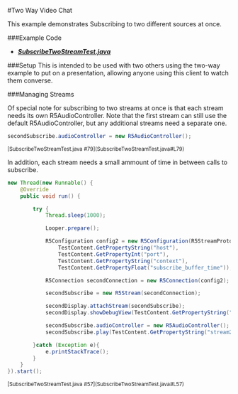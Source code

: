 #Two Way Video Chat

This example demonstrates Subscribing to two different sources at once.

###Example Code
- ***[SubscribeTwoStreamTest.java](SubscribeTwoStreamTest.java)***

###Setup
This is intended to be used with two others using the two-way example to put on a presentation, allowing anyone using this client to watch them converse.

###Managing Streams

Of special note for subscribing to two streams at once is that each stream needs its own R5AudioController. Note that the first stream can still use the default R5AudioController, but any additional streams need a separate one.

```Java
secondSubscribe.audioController = new R5AudioController();
```
<sup>
[SubscribeTwoStreamTest.java #79](SubscribeTwoStreamTest.java#L79)
</sup>

In addition, each stream needs a small ammount of time in between calls to subscribe.

```Java
new Thread(new Runnable() {
	@Override
	public void run() {

		try {
			Thread.sleep(1000);

            Looper.prepare();

            R5Configuration config2 = new R5Configuration(R5StreamProtocol.RTSP,
            	TestContent.GetPropertyString("host"),
            	TestContent.GetPropertyInt("port"),
            	TestContent.GetPropertyString("context"),
            	TestContent.GetPropertyFloat("subscribe_buffer_time"));

			R5Connection secondConnection = new R5Connection(config2);

           	secondSubscribe = new R5Stream(secondConnection);

           	secondDisplay.attachStream(secondSubscribe);
           	secondDisplay.showDebugView(TestContent.GetPropertyString("debug_view").equals("true"));

			secondSubscribe.audioController = new R5AudioController();
           	secondSubscribe.play(TestContent.GetPropertyString("stream2"));

		}catch (Exception e){
			e.printStackTrace();
       	}
	}
}).start();
```
<sup>
[SubscribeTwoStreamTest.java #57](SubscribeTwoStreamTest.java#L57)
</sup>